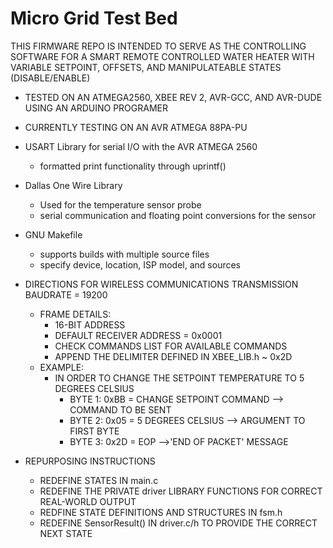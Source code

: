 # Micro Grid Test Bed



THIS FIRMWARE REPO IS INTENDED TO SERVE AS THE CONTROLLING SOFTWARE FOR 
A SMART REMOTE CONTROLLED WATER HEATER WITH VARIABLE SETPOINT, OFFSETS, 
AND MANIPULATEABLE STATES (DISABLE/ENABLE)



- TESTED ON AN ATMEGA2560, XBEE REV 2, AVR-GCC, AND AVR-DUDE USING AN ARDUINO PROGRAMER
- CURRENTLY TESTING ON AN AVR ATMEGA 88PA-PU


- USART Library for serial I/O with the AVR ATMEGA 2560
	- formatted print functionality through uprintf()

- Dallas One Wire Library
	- Used for the temperature sensor probe
	- serial communication and floating point conversions for the sensor

- GNU Makefile
	- supports builds with multiple source files
	- specify device, location, ISP model, and sources


 - DIRECTIONS FOR WIRELESS COMMUNICATIONS
	TRANSMISSION BAUDRATE = 19200
	- FRAME DETAILS:
		- 16-BIT ADDRESS
		- DEFAULT RECEIVER ADDRESS = 0x0001
		- CHECK COMMANDS LIST FOR AVAILABLE COMMANDS
		- APPEND THE DELIMITER DEFINED IN XBEE_LIB.h ~ 0x2D
	- EXAMPLE:
		- IN ORDER TO CHANGE THE SETPOINT TEMPERATURE TO 5 DEGREES CELSIUS 
			- BYTE 1: 0xBB	= CHANGE SETPOINT COMMAND --> COMMAND TO BE SENT
			- BYTE 2: 0x05 = 5 DEGREES CELSIUS --> ARGUMENT TO FIRST BYTE
			- BYTE 3: 0x2D = EOP -->'END OF PACKET' MESSAGE
	
  - REPURPOSING INSTRUCTIONS
	- REDEFINE STATES IN main.c
	- REDEFINE THE PRIVATE driver LIBRARY FUNCTIONS FOR CORRECT REAL-WORLD OUTPUT
	- REDFINE STATE DEFINITIONS AND STRUCTURES IN fsm.h
	- REDEFINE SensorResult() IN driver.c/h TO PROVIDE THE CORRECT NEXT STATE



